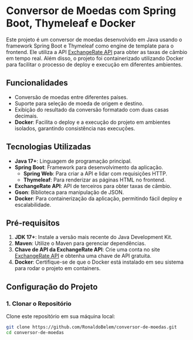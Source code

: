 # Conversor de Moedas com Spring Boot, Thymeleaf e Docker

Este projeto é um conversor de moedas desenvolvido em Java usando o framework Spring Boot e Thymeleaf como engine de template para o frontend. Ele utiliza a API [ExchangeRate API](https://www.exchangerate-api.com/) para obter as taxas de câmbio em tempo real. Além disso, o projeto foi containerizado utilizando Docker para facilitar o processo de deploy e execução em diferentes ambientes.

## Funcionalidades

- Conversão de moedas entre diferentes países.
- Suporte para seleção de moeda de origem e destino.
- Exibição do resultado da conversão formatado com duas casas decimais.
- **Docker**: Facilita o deploy e a execução do projeto em ambientes isolados, garantindo consistência nas execuções.

## Tecnologias Utilizadas

- **Java 17+**: Linguagem de programação principal.
- **Spring Boot**: Framework para desenvolvimento da aplicação.
    - **Spring Web**: Para criar a API e lidar com requisições HTTP.
    - **Thymeleaf**: Para renderizar as páginas HTML no frontend.
- **ExchangeRate API**: API de terceiros para obter taxas de câmbio.
- **Gson**: Biblioteca para manipulação de JSON.
- **Docker**: Para containerização da aplicação, permitindo fácil deploy e escalabilidade.

## Pré-requisitos

1. **JDK 17+**: Instale a versão mais recente do Java Development Kit.
2. **Maven**: Utilize o Maven para gerenciar dependências.
3. **Chave de API da ExchangeRate API**: Crie uma conta no site [ExchangeRate API](https://www.exchangerate-api.com/) e obtenha uma chave de API gratuita.
4. **Docker**: Certifique-se de que o Docker está instalado em seu sistema para rodar o projeto em containers.

## Configuração do Projeto

### 1. Clonar o Repositório

Clone este repositório em sua máquina local:

```bash
git clone https://github.com/RonaldoBelem/conversor-de-moedas.git
cd conversor-de-moedas
